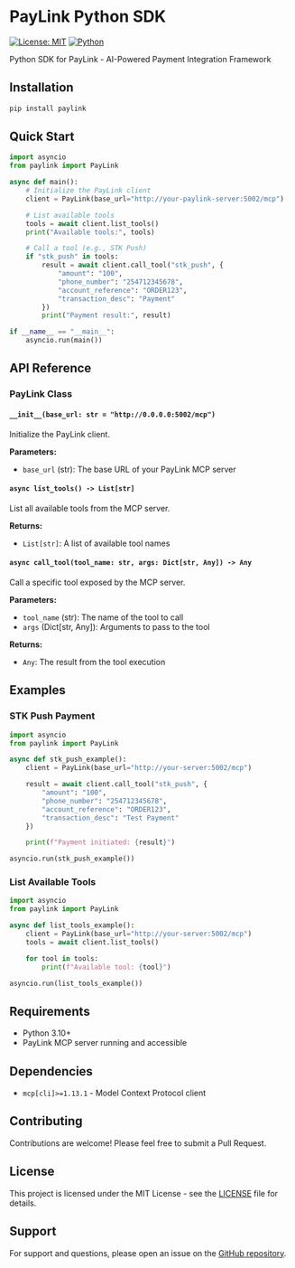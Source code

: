 # PayLink Python SDK

[![License: MIT](https://img.shields.io/badge/License-MIT-yellow.svg)](https://opensource.org/licenses/MIT)
[![Python](https://img.shields.io/badge/Python-3.10+-blue.svg)](https://python.org)

Python SDK for PayLink - AI-Powered Payment Integration Framework

## Installation

```bash
pip install paylink
```

## Quick Start

```python
import asyncio
from paylink import PayLink

async def main():
    # Initialize the PayLink client
    client = PayLink(base_url="http://your-paylink-server:5002/mcp")

    # List available tools
    tools = await client.list_tools()
    print("Available tools:", tools)

    # Call a tool (e.g., STK Push)
    if "stk_push" in tools:
        result = await client.call_tool("stk_push", {
            "amount": "100",
            "phone_number": "254712345678",
            "account_reference": "ORDER123",
            "transaction_desc": "Payment"
        })
        print("Payment result:", result)

if __name__ == "__main__":
    asyncio.run(main())
```

## API Reference

### PayLink Class

#### `__init__(base_url: str = "http://0.0.0.0:5002/mcp")`

Initialize the PayLink client.

**Parameters:**

- `base_url` (str): The base URL of your PayLink MCP server

#### `async list_tools() -> List[str]`

List all available tools from the MCP server.

**Returns:**

- `List[str]`: A list of available tool names

#### `async call_tool(tool_name: str, args: Dict[str, Any]) -> Any`

Call a specific tool exposed by the MCP server.

**Parameters:**

- `tool_name` (str): The name of the tool to call
- `args` (Dict[str, Any]): Arguments to pass to the tool

**Returns:**

- `Any`: The result from the tool execution

## Examples

### STK Push Payment

```python
import asyncio
from paylink import PayLink

async def stk_push_example():
    client = PayLink(base_url="http://your-server:5002/mcp")

    result = await client.call_tool("stk_push", {
        "amount": "100",
        "phone_number": "254712345678",
        "account_reference": "ORDER123",
        "transaction_desc": "Test Payment"
    })

    print(f"Payment initiated: {result}")

asyncio.run(stk_push_example())
```

### List Available Tools

```python
import asyncio
from paylink import PayLink

async def list_tools_example():
    client = PayLink(base_url="http://your-server:5002/mcp")
    tools = await client.list_tools()

    for tool in tools:
        print(f"Available tool: {tool}")

asyncio.run(list_tools_example())
```

## Requirements

- Python 3.10+
- PayLink MCP server running and accessible

## Dependencies

- `mcp[cli]>=1.13.1` - Model Context Protocol client

## Contributing

Contributions are welcome! Please feel free to submit a Pull Request.

## License

This project is licensed under the MIT License - see the [LICENSE](LICENSE) file for details.

## Support

For support and questions, please open an issue on the [GitHub repository](https://github.com/yourusername/paylink/issues).
